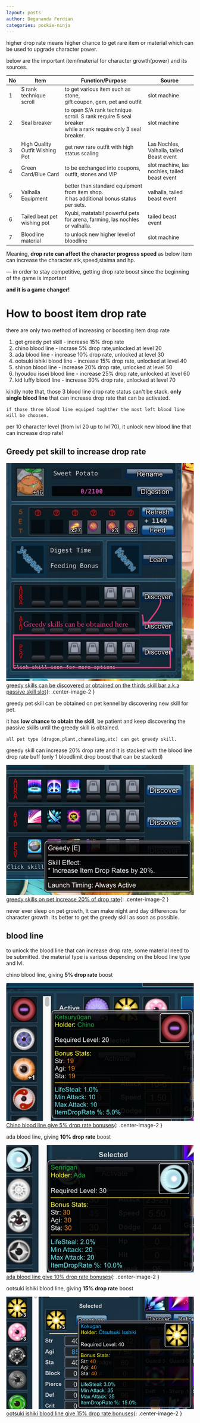 ```yaml
---
layout: posts
author: Degananda Ferdian
categories: pockie-ninja
---
```


higher drop rate means higher chance to get rare item or material which can be used to upgrade character power.

below are the important item/material for character growth(power) and its sources. 

| No | Item | Function/Purpose | Source | 
|----|----------|--------|--------|
| 1 | S rank technique scroll | to get various item such as stone, <br /> gift coupon, gem, pet and outfit | slot machine |
| 2 | Seal breaker | to open S/A rank technique scroll. S rank require 5 seal breaker <br /> while a rank require only 3 seal breaker. | slot machine |
| 3 | High Quality Outfit Wishing Pot | get new rare outfit with high status scaling | Las Nochles, Valhalla, tailed Beast event |
| 4 | Green Card/Blue Card | to be exchanged into coupons, outfit, stones and VIP | slot machine, las nochles, tailed beast event |
| 5 | Valhalla Equipment | better than standard equipment from item shop. <br /> it has additional bonus status per sets. | valhalla, tailed beast event |
| 6 | Tailed beat pet wishing pot| Kyubi, matatabi! powerful pets for arena, farming, las nochles or valhalla. | tailed beast event |
| 7 | Bloodline material | to unlock new higher level of bloodline | slot machine |

Meaning, **drop rate can affect the character progress speed**  as below item can increase the character atk,speed,staima and hp.

&mdash; in order to stay competitive, getting drop rate boost since the beginning of the game is important

**and it is a game changer!**

# How to boost item drop rate

there are only two method of increasing or boosting item drop rate

1. get greedy pet skill - increase 15% drop rate
2. chino blood line - incrase 5% drop rate,unlocked at level 20
3. ada blood line - increase 10% drop rate, unlocked at level 30
4. ootsuki ishiki blood line - increase 15% drop rate, unlocked at level 40
5. shinon blood line - increase 20% drop rate, unlocked at level 50
6. hyoudou issei blood line - increase 25% drop rate, unlocked at level 60
7. kid luffy blood line - increase 30% drop rate, unlocked at level 70

kindly note that, those 3 blood line drop rate status can't be stack. **only single blood line** that can increase drop rate that can be activated.

    if those three blood line equiped toghther the most left blood line will be choosen.

per 10 character level (from lvl 20 up to lvl 70), it unlock new blood line that can increase drop rate!

## Greedy pet skill to increase drop rate

![postimage80](/assets/images/pockieninja/droprate1.jpg)
[greedy skills can be discovered or obtained on the thirds skill bar a.k.a passive skill slot](/assets/images/pockieninja/droprate1.jpg){: .center-image-2 }

greedy pet skill can be obtained on pet kennel by discovering new skill for pet.

it has **low chance to obtain the skill**, be patient and keep discovering the passive skills until the greedy skill is obtained.

    all pet type (dragon,plant,channeling,etc) can get greedy skill.

greedy skill can increase 20% drop rate and it is stacked with the blood line drop rate buff (only 1 bloodlimit drop boost that can be stacked)

![postimage80](/assets/images/pockieninja/droprate2.jpg)
[greedy skills on pet increase 20% of drop rate](/assets/images/pockieninja/droprate2.jpg){: .center-image-2 }

never ever sleep on pet growth, it can make night and day differences for character growth. Its better to get the greedy skill as soon as possible.

## blood line

to unlock the blood line that can increase drop rate, some material need to be submitted. the material type is various depending on the blood line type and lvl.

chino blood line, giving **5% drop rate** boost

![postimage80](/assets/images/pockieninja/droprate3.jpg)
[Chino blood line give 5% drop rate bonuses](/assets/images/pockieninja/droprate3.jpg){: .center-image-2 }

ada blood line, giving **10% drop rate** boost

![postimage80](/assets/images/pockieninja/droprate4.jpg)
[ada blood line give 10% drop rate bonuses](/assets/images/pockieninja/droprate4.jpg){: .center-image-2 }


ootsuki ishiki blood line, giving **15% drop rate** boost

![postimage80](/assets/images/pockieninja/droprate5.jpg)
[ootsuki ishiki blood line give 15% drop rate bonuses](/assets/images/pockieninja/droprate5.jpg){: .center-image-2 }
